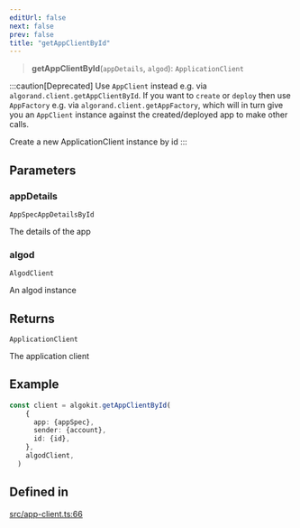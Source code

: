 ```yaml
---
editUrl: false
next: false
prev: false
title: "getAppClientById"
---
```


> **getAppClientById**(`appDetails`, `algod`): `ApplicationClient`

:::caution[Deprecated]
Use `AppClient` instead e.g. via `algorand.client.getAppClientById`.
If you want to `create` or `deploy` then use `AppFactory` e.g. via `algorand.client.getAppFactory`,
which will in turn give you an `AppClient` instance against the created/deployed app to make other calls.

Create a new ApplicationClient instance by id
:::

## Parameters

### appDetails

`AppSpecAppDetailsById`

The details of the app

### algod

`AlgodClient`

An algod instance

## Returns

`ApplicationClient`

The application client

## Example

```ts
const client = algokit.getAppClientById(
    {
      app: {appSpec},
      sender: {account},
      id: {id},
    },
    algodClient,
  )
```

## Defined in

[src/app-client.ts:66](https://github.com/algorandfoundation/algokit-utils-ts/blob/e57e96ab17213653e656688e8d7251c0107554cf/src/app-client.ts#L66)
